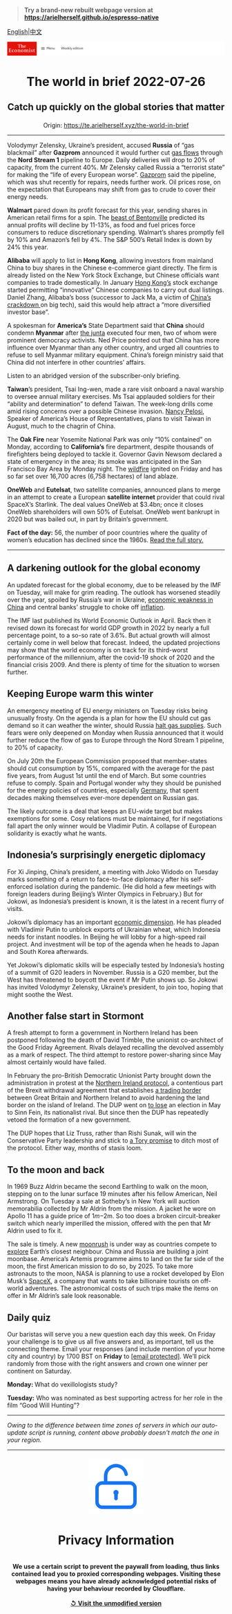 > **Try a brand-new rebuilt webpage version at https://arielherself.github.io/espresso-native**

[English](https://github.com/arielherself/espresso/blob/main/README.md)|[中文](https://github-com.translate.goog/arielherself/espresso/blob/main/README.md?_x_tr_sl=en&_x_tr_tl=zh-CN&_x_tr_hl=zh-CN&_x_tr_pto=wapp)



![The Economist](menubar.png)

# <p align="center">The world in brief 2022-07-26</p>

## <p align="center">Catch up quickly on the global stories that matter</p>

<p align="center">Origin: <a href="https://te.arielherself.xyz/the-world-in-brief">https://te.arielherself.xyz/the-world-in-brief</a><hr>

Volodymyr Zelensky, Ukraine’s president, accused <strong>Russia</strong> of “gas blackmail” after <strong>Gazprom</strong> announced it would further cut [gas flows](https://te.arielherself.xyz/europe/2022/07/11/europe-is-preparing-for-russian-gas-to-be-cut-off-this-winter) through the <strong>Nord Stream 1</strong> pipeline to Europe. Daily deliveries will drop to 20% of capacity, from the current 40%. Mr Zelensky called Russia a “terrorist state” for making the “life of every European worse”. [Gazprom](https://te.arielherself.xyz/business/how-gazprom-helps-the-kremlin-put-the-squeeze-on-europe/21807841) said the pipeline, which was shut recently for repairs, needs further work. Oil prices rose, on the expectation that Europeans may shift from gas to crude to cover their energy needs.

<strong>Walmart</strong> pared down its profit forecast for this year, sending shares in American retail firms for a spin. The [beast of Bentonville](https://te.arielherself.xyz/business/2017/12/07/the-beast-of-bentonville-battles-amazon-the-king-of-the-e-commerce-jungle) predicted its annual profits will decline by 11-13%, as food and fuel prices force consumers to reduce discretionary spending. Walmart’s shares promptly fell by 10% and Amazon’s fell by 4%. The S&amp;P 500’s Retail Index is down by 24% this year.

<strong>Alibaba </strong>will apply to list in <strong>Hong Kong</strong>, allowing investors from mainland China to buy shares in the Chinese e-commerce giant directly. The firm is already listed on the New York Stock Exchange, but Chinese officials want companies to trade domestically. In January [Hong Kong’s](https://te.arielherself.xyz/finance-and-economics/2022/06/29/the-battle-between-asias-financial-centres-is-heating-up) stock exchange started permitting “innovative” Chinese companies to carry out dual listings. Daniel Zhang, Alibaba’s boss (successor to Jack Ma, a victim of [China’s crackdown ](https://te.arielherself.xyz/business/can-chinese-big-tech-learn-to-love-big-brother/21809084)on big tech), said this would help attract a “more diversified investor base”.

A spokesman for <strong>America’s</strong> State Department said that <strong>China</strong> should condemn <strong>Myanmar</strong> after [the junta](https://te.arielherself.xyz/economist-reads/2022/06/23/the-seven-books-to-read-about-myanmar) executed four men, two of whom were prominent democracy activists. Ned Price pointed out that China has more influence over Myanmar than any other country, and urged all countries to refuse to sell Myanmar military equipment. China’s foreign ministry said that China did not interfere in other countries’ affairs. 

Listen to an abridged version of the subscriber-only briefing.

<strong>Taiwan</strong>’s president, Tsai Ing-wen, made a rare visit onboard a naval warship to oversee annual military exercises. Ms Tsai applauded soldiers for their “ability and determination” to defend Taiwan. The week-long drills come amid rising concerns over a possible Chinese invasion. [Nancy Pelosi](https://te.arielherself.xyz/china/2022/07/21/talk-of-nancy-pelosi-visiting-taiwan-angers-china), Speaker of America’s House of Representatives, plans to visit Taiwan in August, much to the chagrin of China.

The <strong>Oak Fire</strong> near Yosemite National Park was only “10% contained” on Monday, according to <strong>California’s</strong> fire department, despite thousands of firefighters being deployed to tackle it. Governor Gavin Newsom declared a state of emergency in the area; its smoke was anticipated in the San Francisco Bay Area by Monday night. The [wildfire](https://te.arielherself.xyz/the-economist-reads/2022/07/08/what-to-read-to-understand-the-burning-of-the-american-west) ignited on Friday and has so far set over 16,700 acres (6,758 hectares) of land ablaze.

<strong>OneWeb</strong> and <strong>Eutelsat</strong>, two satellite companies, announced plans to merge in an attempt to create a European <strong>satellite internet</strong> provider that could rival SpaceX’s Starlink. The deal values OneWeb at $3.4bn; once it closes OneWeb shareholders will own 50% of Eutelsat. OneWeb went bankrupt in 2020 but was bailed out, in part by Britain’s government.

<strong>Fact of the day:</strong> 56, the number of poor countries where the quality of women’s education has declined since the 1960s. [Read the full story.](https://te.arielherself.xyz/graphic-detail/2022/07/25/schools-in-poor-countries-are-failing-women)

----------

## A darkening outlook for the global economy

An updated forecast for the global economy, due to be released by the IMF on Tuesday, will make for grim reading. The outlook has worsened steadily over the year, spoiled by Russia’s war in Ukraine, [economic weakness in China](https://te.arielherself.xyz/briefing/2022/05/26/china-is-trying-to-protect-its-economy-from-western-pressure) and central banks’ struggle to choke off [inflation](https://te.arielherself.xyz/finance-and-economics/2022/06/26/why-inflation-looks-likely-to-stay-above-the-pre-pandemic-norm).  
  
 The IMF last published its World Economic Outlook in April. Back then it revised down its forecast for world GDP growth in 2022 by nearly a full percentage point, to a so-so rate of 3.6%. But actual growth will almost certainly come in well below that forecast. Indeed, the updated projections may show that the world economy is on track for its third-worst performance of the millennium, after the covid-19 shock of 2020 and the financial crisis 2009. And there is plenty of time for the situation to worsen further.

## Keeping Europe warm this winter

An emergency meeting of EU energy ministers on Tuesday risks being unusually frosty. On the agenda is a plan for how the EU should cut gas demand so it can weather the winter, should Russia [halt gas supplies](https://te.arielherself.xyz/europe/2022/07/11/europe-is-preparing-for-russian-gas-to-be-cut-off-this-winter). Such fears were only deepened on Monday when Russia announced that it would further reduce the flow of gas to Europe through the Nord Stream 1 pipeline, to 20% of capacity. 

On July 20th the European Commission proposed that member-states should cut consumption by 15%, compared with the average for the past five years, from August 1st until the end of March. But some countries refuse to comply. Spain and Portugal wonder why they should be punished for the energy policies of countries, especially [Germany](https://te.arielherself.xyz/business/2022/07/14/can-deutschland-ag-cope-with-the-russian-gas-shock), that spent decades making themselves ever-more dependent on Russian gas. 

The likely outcome is a deal that keeps an EU-wide target but makes exemptions for some. Cosy relations must be maintained, for if negotiations fall apart the only winner would be Vladimir Putin. A collapse of European solidarity is exactly what he wants.

## Indonesia’s surprisingly energetic diplomacy

For Xi Jinping, China’s president, a meeting with Joko Widodo on Tuesday marks something of a return to face-to-face diplomacy after his self-enforced isolation during the pandemic. (He did hold a few meetings with foreign leaders during Beijing’s Winter Olympics in February.) But for Jokowi, as Indonesia’s president is known, it is the latest in a recent flurry of visits.  
  
 Jokowi’s diplomacy has an important [economic dimension](https://te.arielherself.xyz/asia/2022/07/21/why-indonesia-punches-below-its-weight-in-global-affairs). He has pleaded with Vladimir Putin to unblock exports of Ukrainian wheat, which Indonesia needs for instant noodles. In Beijing he will lobby for a high-speed rail project. And investment will be top of the agenda when he heads to Japan and South Korea afterwards. 

Yet Jokowi’s diplomatic skills will be especially tested by Indonesia’s hosting of a summit of G20 leaders in November. Russia is a G20 member, but the West has threatened to boycott the event if Mr Putin shows up. So Jokowi has invited Volodymyr Zelensky, Ukraine’s president, to join too, hoping that might soothe the West.

## Another false start in Stormont

A fresh attempt to form a government in Northern Ireland has been postponed following the death of David Trimble, the unionist co-architect of the Good Friday Agreement. Rivals delayed recalling the devolved assembly as a mark of respect. The third attempt to restore power-sharing since May almost certainly would have failed.

In February the pro-British Democratic Unionist Party brought down the administration in protest at the [Northern Ireland protocol](https://te.arielherself.xyz/the-economist-explains/2021/03/10/why-is-the-northern-ireland-protocol-so-contentious), a contentious part of the Brexit withdrawal agreement that establishes [a trading border](https://te.arielherself.xyz/britain/2022/06/16/the-northern-ireland-protocol-enrages-some-businesses-pleases-others) between Great Britain and Northern Ireland to avoid hardening the land border on the island of Ireland. The DUP went on [to lose](https://te.arielherself.xyz/britain/sinn-fein-has-become-northern-irelands-biggest-party/21809215) an election in May to Sinn Fein, its nationalist rival. But since then the DUP has repeatedly vetoed the formation of a new government.

The DUP hopes that Liz Truss, rather than Rishi Sunak, will win the Conservative Party leadership and stick to [a Tory promise](https://te.arielherself.xyz/britain/2022/05/18/britain-and-the-eu-head-towards-a-showdown-over-the-northern-ireland-protocol) to ditch most of the protocol. Either way, months of stasis loom.

## To the moon and back

In 1969 Buzz Aldrin became the second Earthling to walk on the moon, stepping on to the lunar surface 19 minutes after his fellow American, Neil Armstrong. On Tuesday a sale at Sotheby’s in New York will auction memorabilia collected by Mr Aldrin from the mission. A jacket he wore on Apollo 11 has a guide price of $1m-$2m. So too does a broken circuit-breaker switch which nearly imperilled the mission, offered with the pen that Mr Aldrin used to fix it.  
  
 The sale is timely. A new [moonrush](https://te.arielherself.xyz/science-and-technology/2022/01/01/in-2022-a-moonrush-will-begin-in-earnest) is under way as countries compete to [explore](https://te.arielherself.xyz/international/2021/07/17/america-china-and-the-race-to-the-moon) Earth’s closest neighbour. China and Russia are building a joint moonbase. America’s Artemis programme aims to land on the far side of the moon, the first American mission to do so, by 2025. To take more astronauts to the moon, NASA is planning to use a rocket developed by Elon Musk’s [SpaceX](https://te.arielherself.xyz/science-and-technology/2022/02/19/spacexs-monstrous-dirt-cheap-starship-may-transform-space-travel), a company that wants to take billionaire tourists on off-world adventures. The astronomical costs of such trips make the items on offer in Mr Aldrin’s sale look reasonable.

## Daily quiz

Our baristas will serve you a new question each day this week. On Friday your challenge is to give us all five answers and, as important, tell us the connecting theme. Email your responses (and include mention of your home city and country) by 1700 BST on <strong>Friday</strong> to [<span class="__cf_email__" data-cfemail="7e2f0b17043b0d0e0c1b0d0d113e1b1d11101113170d0a501d1113">[email&#160;protected]</span>](https://mail.google.com/mail/?view=cm&amp;fs=1&amp;tf=1&amp;to=QuizEspresso@te.arielherself.xyz). We’ll pick randomly from those with the right answers and crown one winner per continent on Saturday.

<strong>Monday: </strong>What do vexillologists study?

<strong>Tuesday:</strong> Who was nominated as best supporting actress for her role in the film “Good Will Hunting”?

----------

*Owing to the difference between time zones of servers in which our auto-update script is running, content above probably doesn't match the one in your region.*

|<br><div align="center"><img src="unlock.png" /><h1>Privacy Information</h1></div></br>We use a certain script to prevent the paywall from loading, thus links contained lead you to proxied corresponding webpages. Visiting these webpages means you have already acknowledged potential risks of having your behaviour recorded by Cloudflare.<br><br>[&#x21BA; Visit the unmodified version](README.raw.md)<br><br>|
|-----|
